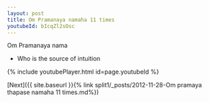 ```yaml
---
layout: post
title: Om Pramanaya namaha 11 times
youtubeId: bIcqZl2sOsc
---
```

 
 
Om Pramanaya nama 
 
 -  Who is the source of intuition 
 
  
 
  
 
 
 
 
 
 


{% include youtubePlayer.html id=page.youtubeId %}
 
[Next]({{ site.baseurl }}{% link  split1/_posts/2012-11-28-Om pramaya thapase namaha 11 times.md%})
 
